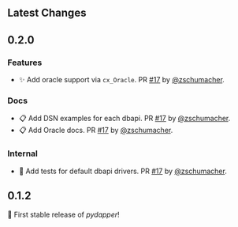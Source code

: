 
## Latest Changes

## 0.2.0
### Features
* ✨ Add oracle support via `cx_Oracle`. PR [#17](https://github.com/zschumacher/pydapper/pull/17) by [@zschumacher](https://github.com/zschumacher).

### Docs
* 📋 Add DSN examples for each dbapi. PR [#17](https://github.com/zschumacher/pydapper/pull/17) by [@zschumacher](https://github.com/zschumacher).
* 📋 Add Oracle docs. PR [#17](https://github.com/zschumacher/pydapper/pull/17) by [@zschumacher](https://github.com/zschumacher).

### Internal
* 🔧 Add tests for default dbapi drivers. PR [#17](https://github.com/zschumacher/pydapper/pull/17) by [@zschumacher](https://github.com/zschumacher).

## 0.1.2
 🚀 First stable release of *pydapper*!